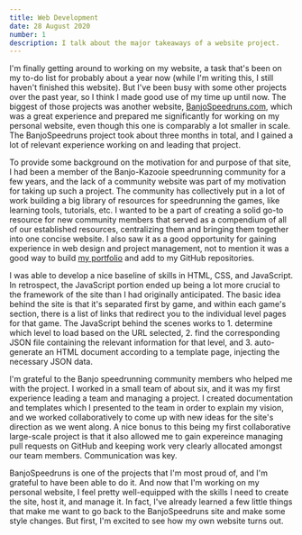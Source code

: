 ```yaml
---
title: Web Development
date: 28 August 2020
number: 1
description: I talk about the major takeaways of a website project.
---
```

I'm finally getting around to working on my website, a task that's been on my to-do list for probably about
a year now (while I'm writing this, I still haven't finished this website).
But I've been busy with some other projects over the past year, so I think I made good use of my time up until
now. The biggest of those projects was another website, [BanjoSpeedruns.com](https://banjospeedruns.com), which was a great experience and prepared me significantly for working on my personal website, even though this one is comparably a lot smaller in scale.
The BanjoSpeedruns project took about three months in total, and I gained a lot of relevant experience working on and leading that project.

To provide some background on the motivation for and purpose of that site, I had been a member of the Banjo-Kazooie speedrunning
community for a few years, and the lack of a community website was part of my motivation for taking up such a project. The community
has collectively put in a lot of work building a big library of resources for speedrunning the games, like learning tools,
tutorials, etc. I wanted to be a part of creating a solid go-to resource for new community members that served as a compendium
of all of our established resources, centralizing them and bringing them together into one concise website.
I also saw it as a good opportunity for gaining experience in web design and project management, not to mention it was a good way
to build [my portfolio](https://github.com/Dechrissen) and add to my GitHub repositories.

I was able to develop a nice baseline of skills in HTML, CSS, and JavaScript. In retrospect, the JavaScript portion ended up being a lot more
crucial to the framework of the site than I had originally anticipated. The basic idea behind the site is that it's separated
first by game, and within each game's section, there is a list of links that redirect you to the individual level pages for that game.
The JavaScript behind the scenes works to 1. determine which level to load based on the URL selected, 2. find the corresponding
JSON file containing the relevant information for that level, and 3. auto-generate an HTML document according to a template page,
injecting the necessary JSON data.

I'm grateful to the Banjo speedrunning community members who helped me with the project. I worked in a small team of about six,
and it was my first experience leading a team and managing a project. I created documentation and templates which I presented
to the team in order to explain my vision, and we worked collaboratively to come up with new ideas for the site's direction as
we went along. A nice bonus to this being my first collaborative large-scale project is that it also allowed me to gain expereince
managing pull requests on GitHub and keeping work very clearly allocated amongst our team members. Communication was key.

BanjoSpeedruns is one of the projects that I'm most proud of, and I'm grateful to have been able to do it. And now that
I'm working on my personal website, I feel pretty well-equipped with the skills I need to create the site, host it, and manage it.
In fact, I've already learned a few little things that make me want to go back to the BanjoSpeedruns site and make some
style changes. But first, I'm excited to see how my own website turns out.
